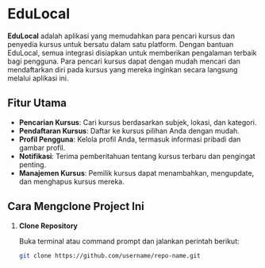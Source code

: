 # EduLocal

**EduLocal** adalah aplikasi yang memudahkan para pencari kursus dan penyedia kursus untuk bersatu dalam satu platform. Dengan bantuan EduLocal, semua integrasi disiapkan untuk memberikan pengalaman terbaik bagi pengguna. Para pencari kursus dapat dengan mudah mencari dan mendaftarkan diri pada kursus yang mereka inginkan secara langsung melalui aplikasi ini.

## Fitur Utama

- **Pencarian Kursus**: Cari kursus berdasarkan subjek, lokasi, dan kategori.
- **Pendaftaran Kursus**: Daftar ke kursus pilihan Anda dengan mudah.
- **Profil Pengguna**: Kelola profil Anda, termasuk informasi pribadi dan gambar profil.
- **Notifikasi**: Terima pemberitahuan tentang kursus terbaru dan pengingat penting.
- **Manajemen Kursus**: Pemilik kursus dapat menambahkan, mengupdate, dan menghapus kursus mereka.

## Cara Mengclone Project Ini

1. **Clone Repository**

   Buka terminal atau command prompt dan jalankan perintah berikut:

   ```bash
   git clone https://github.com/username/repo-name.git
